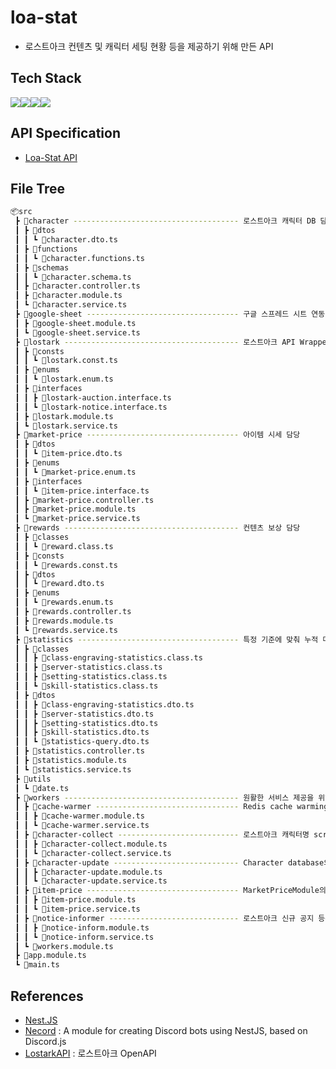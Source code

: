 # loa-stat
- 로스트아크 컨텐츠 및 캐릭터 세팅 현황 등을 제공하기 위해 만든 API
## Tech Stack
<img src="https://img.shields.io/badge/nest.js-E0234E?style=for-the-badge&logo=nestjs&logoColor=white"><img src="https://img.shields.io/badge/typescript-3178C6?style=for-the-badge&logo=typescript&logoColor=white"><img src="https://img.shields.io/badge/mongodb-47A248?style=for-the-badge&logo=mongodb&logoColor=white"><img src="https://img.shields.io/badge/redis-DC382D?style=for-the-badge&logo=redis&logoColor=white">
## API Specification
- [Loa-Stat API](http://34.64.181.235:7942/api)
## File Tree
```bash
📦src
 ┣ 📂character ------------------------------------- 로스트아크 캐릭터 DB 담당
 ┃ ┣ 📂dtos
 ┃ ┃ ┗ 📜character.dto.ts
 ┃ ┣ 📂functions
 ┃ ┃ ┗ 📜character.functions.ts
 ┃ ┣ 📂schemas
 ┃ ┃ ┗ 📜character.schema.ts
 ┃ ┣ 📜character.controller.ts
 ┃ ┣ 📜character.module.ts
 ┃ ┗ 📜character.service.ts
 ┣ 📂google-sheet ---------------------------------- 구글 스프레드 시트 연동 (GoogleSheet API 사용)
 ┃ ┣ 📜google-sheet.module.ts
 ┃ ┗ 📜google-sheet.service.ts
 ┣ 📂lostark --------------------------------------- 로스트아크 API Wrapper 모듈 (API key 관리 등)
 ┃ ┣ 📂consts
 ┃ ┃ ┗ 📜lostark.const.ts
 ┃ ┣ 📂enums
 ┃ ┃ ┗ 📜lostark.enum.ts
 ┃ ┣ 📂interfaces
 ┃ ┃ ┣ 📜lostark-auction.interface.ts
 ┃ ┃ ┗ 📜lostark-notice.interface.ts
 ┃ ┣ 📜lostark.module.ts
 ┃ ┗ 📜lostark.service.ts
 ┣ 📂market-price ---------------------------------- 아이템 시세 담당
 ┃ ┣ 📂dtos
 ┃ ┃ ┗ 📜item-price.dto.ts
 ┃ ┣ 📂enums
 ┃ ┃ ┗ 📜market-price.enum.ts
 ┃ ┣ 📂interfaces
 ┃ ┃ ┗ 📜item-price.interface.ts
 ┃ ┣ 📜market-price.controller.ts
 ┃ ┣ 📜market-price.module.ts
 ┃ ┗ 📜market-price.service.ts
 ┣ 📂rewards --------------------------------------- 컨텐츠 보상 담당
 ┃ ┣ 📂classes
 ┃ ┃ ┗ 📜reward.class.ts
 ┃ ┣ 📂consts
 ┃ ┃ ┗ 📜rewards.const.ts
 ┃ ┣ 📂dtos
 ┃ ┃ ┗ 📜reward.dto.ts
 ┃ ┣ 📂enums
 ┃ ┃ ┗ 📜rewards.enum.ts
 ┃ ┣ 📜rewards.controller.ts
 ┃ ┣ 📜rewards.module.ts
 ┃ ┗ 📜rewards.service.ts
 ┣ 📂statistics ------------------------------------ 특정 기준에 맞춰 누적 데이터 등을 제공 (현재는 Character관련 기능만 제공)
 ┃ ┣ 📂classes
 ┃ ┃ ┣ 📜class-engraving-statistics.class.ts
 ┃ ┃ ┣ 📜server-statistics.class.ts
 ┃ ┃ ┣ 📜setting-statistics.class.ts
 ┃ ┃ ┗ 📜skill-statistics.class.ts
 ┃ ┣ 📂dtos
 ┃ ┃ ┣ 📜class-engraving-statistics.dto.ts
 ┃ ┃ ┣ 📜server-statistics.dto.ts
 ┃ ┃ ┣ 📜setting-statistics.dto.ts
 ┃ ┃ ┣ 📜skill-statistics.dto.ts
 ┃ ┃ ┗ 📜statistics-query.dto.ts
 ┃ ┣ 📜statistics.controller.ts
 ┃ ┣ 📜statistics.module.ts
 ┃ ┗ 📜statistics.service.ts
 ┣ 📂utils
 ┃ ┗ 📜date.ts
 ┣ 📂workers --------------------------------------- 원활한 서비스 제공을 위해 주기적으로 실행되는 모듈들
 ┃ ┣ 📂cache-warmer -------------------------------- Redis cache warming
 ┃ ┃ ┣ 📜cache-warmer.module.ts
 ┃ ┃ ┗ 📜cache-warmer.service.ts
 ┃ ┣ 📂character-collect --------------------------- 로스트아크 캐릭터명 scrapper
 ┃ ┃ ┣ 📜character-collect.module.ts
 ┃ ┃ ┗ 📜character-collect.service.ts
 ┃ ┣ 📂character-update ---------------------------- Character database의 데이터를 주기적으로 갱신
 ┃ ┃ ┣ 📜character-update.module.ts
 ┃ ┃ ┗ 📜character-update.service.ts
 ┃ ┣ 📂item-price ---------------------------------- MarketPriceModule의 아이템 가격을 주기적으로 갱신
 ┃ ┃ ┣ 📜item-price.module.ts
 ┃ ┃ ┗ 📜item-price.service.ts
 ┃ ┣ 📂notice-informer ----------------------------- 로스트아크 신규 공지 등록시 디스코드 채널로 알림 (Necord 모듈 사용)
 ┃ ┃ ┣ 📜notice-inform.module.ts
 ┃ ┃ ┗ 📜notice-inform.service.ts
 ┃ ┗ 📜workers.module.ts
 ┣ 📜app.module.ts
 ┗ 📜main.ts
```
## References
- [Nest.JS](https://docs.nestjs.com/)
- [Necord](https://necord.org/) : A module for creating Discord bots using NestJS, based on Discord.js
- [LostarkAPI](https://developer-lostark.game.onstove.com/) : 로스트아크 OpenAPI
